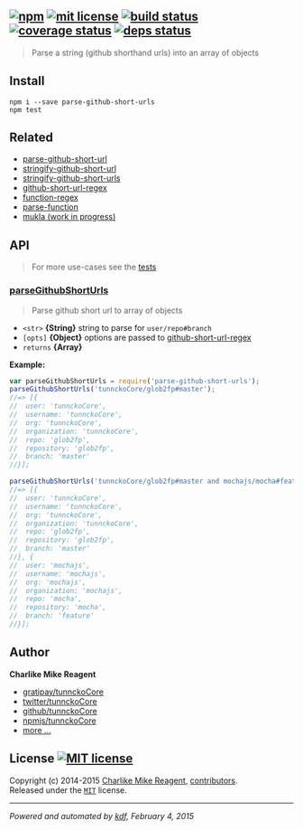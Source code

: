 ## [![npm][npmjs-img]][npmjs-url] [![mit license][license-img]][license-url] [![build status][travis-img]][travis-url] [![coverage status][coveralls-img]][coveralls-url] [![deps status][daviddm-img]][daviddm-url]

> Parse a string (github shorthand urls) into an array of objects

## Install
```
npm i --save parse-github-short-urls
npm test
```


## Related
- [parse-github-short-url][parse-github-short-url]
- [stringify-github-short-url][stringify-github-short-url]
- [stringify-github-short-urls][stringify-github-short-urls]
- [github-short-url-regex][github-short-url-regex]
- [function-regex][function-regex]
- [parse-function][parse-function]
- [mukla (work in progress)][mukla]


## API
> For more use-cases see the [tests](./test.js)

### [parseGithubShortUrls](./index.js#L57)
> Parse github short url to array of objects

- `<str>` **{String}** string to parse for `user/repo#branch`  
- `[opts]` **{Object}** options are passed to [github-short-url-regex][github-short-url-regex]  
- `returns` **{Array}**  

**Example:**

```js
var parseGithubShortUrls = require('parse-github-short-urls');
parseGithubShortUrls('tunnckoCore/glob2fp#master');
//=> [{
//  user: 'tunnckoCore',
//  username: 'tunnckoCore',
//  org: 'tunnckoCore',
//  organization: 'tunnckoCore',
//  repo: 'glob2fp',
//  repository: 'glob2fp',
//  branch: 'master'
//}];

parseGithubShortUrls('tunnckoCore/glob2fp#master and mochajs/mocha#feature');
//=> [{
//  user: 'tunnckoCore',
//  username: 'tunnckoCore',
//  org: 'tunnckoCore',
//  organization: 'tunnckoCore',
//  repo: 'glob2fp',
//  repository: 'glob2fp',
//  branch: 'master'
//}, {
//  user: 'mochajs',
//  username: 'mochajs',
//  org: 'mochajs',
//  organization: 'mochajs',
//  repo: 'mocha',
//  repository: 'mocha',
//  branch: 'feature'
//}];
```


## Author
**Charlike Mike Reagent**
+ [gratipay/tunnckoCore][author-gratipay]
+ [twitter/tunnckoCore][author-twitter]
+ [github/tunnckoCore][author-github]
+ [npmjs/tunnckoCore][author-npmjs]
+ [more ...][contrib-more]


## License [![MIT license][license-img]][license-url]
Copyright (c) 2014-2015 [Charlike Mike Reagent][contrib-more], [contributors][contrib-graf].  
Released under the [`MIT`][license-url] license.


[npmjs-url]: http://npm.im/parse-github-short-urls
[npmjs-img]: https://img.shields.io/npm/v/parse-github-short-urls.svg?style=flat&label=parse-github-short-urls

[coveralls-url]: https://coveralls.io/r/tunnckoCore/parse-github-short-urls?branch=master
[coveralls-img]: https://img.shields.io/coveralls/tunnckoCore/parse-github-short-urls.svg?style=flat

[license-url]: https://github.com/tunnckoCore/parse-github-short-urls/blob/master/license.md
[license-img]: https://img.shields.io/badge/license-MIT-blue.svg?style=flat

[travis-url]: https://travis-ci.org/tunnckoCore/parse-github-short-urls
[travis-img]: https://img.shields.io/travis/tunnckoCore/parse-github-short-urls.svg?style=flat

[daviddm-url]: https://david-dm.org/tunnckoCore/parse-github-short-urls
[daviddm-img]: https://img.shields.io/david/tunnckoCore/parse-github-short-urls.svg?style=flat

[author-gratipay]: https://gratipay.com/tunnckoCore
[author-twitter]: https://twitter.com/tunnckoCore
[author-github]: https://github.com/tunnckoCore
[author-npmjs]: https://npmjs.org/~tunnckocore

[contrib-more]: http://j.mp/1stW47C
[contrib-graf]: https://github.com/tunnckoCore/parse-github-short-urls/graphs/contributors

***

_Powered and automated by [kdf](https://github.com/tunnckoCore), February 4, 2015_

[github-short-url-regex]: https://github.com/regexps/github-short-url-regex
[parse-github-short-url]: https://github.com/tunnckoCore/parse-github-short-url
[parse-github-short-urls]: https://github.com/tunnckoCore/parse-github-short-urls

[function-regex]: https://github.com/regexps/function-regex
[parse-function]: https://github.com/tunnckoCore/parse-function
[stringify-github-short-url]: https://github.com/tunnckoCore/stringify-github-short-url
[stringify-github-short-urls]: https://github.com/tunnckoCore/stringify-github-short-urls
[mukla]: https://github.com/tunnckoCore/mukla